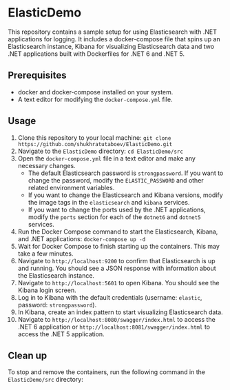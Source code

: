 # ElasticDemo

This repository contains a sample setup for using Elasticsearch with .NET applications for logging. It includes a docker-compose file that spins up an Elasticsearch instance, Kibana for visualizing Elasticsearch data and two .NET applications built with Dockerfiles for .NET 6 and .NET 5.

## Prerequisites

- docker and docker-compose installed on your system.
- A text editor for modifying the `docker-compose.yml` file.

## Usage

1. Clone this repository to your local machine: `git clone https://github.com/shukhratutaboev/ElasticDemo.git`
2. Navigate to the `ElasticDemo` directory: `cd ElasticDemo/src`
3. Open the `docker-compose.yml` file in a text editor and make any necessary changes.
   - The default Elasticsearch password is `strongpassword`. If you want to change the password, modify the `ELASTIC_PASSWORD` and other related environment variables.
   - If you want to change the Elasticsearch and Kibana versions, modify the image tags in the `elasticsearch` and `kibana` services.
   - If you want to change the ports used by the .NET applications, modify the `ports` section for each of the `dotnet6` and `dotnet5` services.
4. Run the Docker Compose command to start the Elasticsearch, Kibana, and .NET applications: `docker-compose up -d`
5. Wait for Docker Compose to finish starting up the containers. This may take a few minutes.
6. Navigate to `http://localhost:9200` to confirm that Elasticsearch is up and running. You should see a JSON response with information about the Elasticsearch instance.
7. Navigate to `http://localhost:5601` to open Kibana. You should see the Kibana login screen.
8. Log in to Kibana with the default credentials (username: `elastic`, password: `strongpassword`).
9. In Kibana, create an index pattern to start visualizing Elasticsearch data.
10. Navigate to `http://localhost:8080/swagger/index.html` to access the .NET 6 application or `http://localhost:8081/swagger/index.html` to access the .NET 5 application.

## Clean up

To stop and remove the containers, run the following command in the `ElasticDemo/src` directory:

